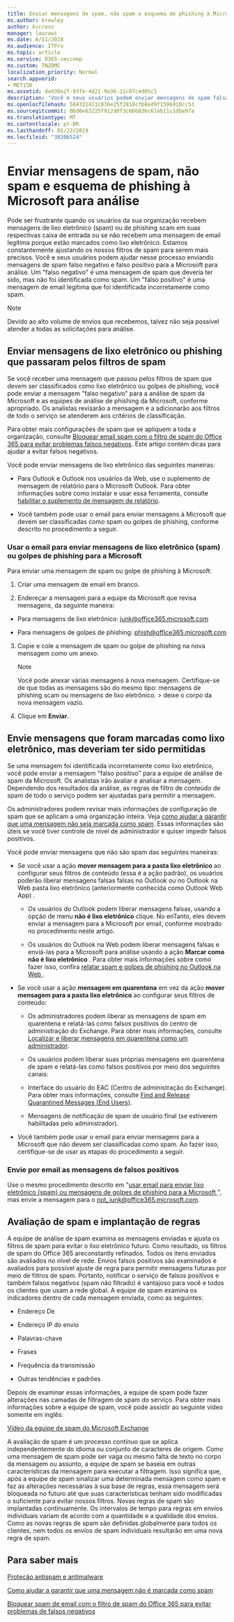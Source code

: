 ```yaml
---
title: Enviar mensagens de spam, não spam e esquema de phishing à Microsoft para análise
ms.author: krowley
author: kccross
manager: laurawi
ms.date: 6/11/2018
ms.audience: ITPro
ms.topic: article
ms.service: O365-seccomp
ms.custom: TN2DMC
localization_priority: Normal
search.appverid:
- MET150
ms.assetid: dad30e2f-93fe-4d21-9a36-21c87ced85c1
description: 'Você e seus usuários podem enviar mensagens de spam falsas negativas e falsos positivos para a Microsoft para análise. '
ms.openlocfilehash: 584331411c836e25f2818cfb8ed9f1596910cc53
ms.sourcegitcommit: 06d6e63225f912d0f3c6bb836c61eb11c1dbe97a
ms.translationtype: MT
ms.contentlocale: pt-BR
ms.lasthandoff: 02/22/2019
ms.locfileid: "30206524"
---
```

# <a name="submit-spam-non-spam-and-phishing-scam-messages-to-microsoft-for-analysis"></a>Enviar mensagens de spam, não spam e esquema de phishing à Microsoft para análise

Pode ser frustrante quando os usuários da sua organização recebem mensagens de lixo eletrônico (spam) ou de phishing scam em suas respectivas caixa de entrada ou se não recebem uma mensagem de email legítima porque estão marcados como lixo eletrônico. Estamos constantemente ajustando os nossos filtros de spam para serem mais precisos. Você e seus usuários podem ajudar nesse processo enviando mensagens de spam falso negativo e falso positivo para a Microsoft para análise. Um "falso negativo" é uma mensagem de spam que deveria ter sido, mas não foi identificada como spam. Um "falso positivo" é uma mensagem de email legítima que foi identificada incorretamente como spam. 
  
> [!NOTE]
> Devido ao alto volume de envios que recebemos, talvez não seja possível atender a todas as solicitações para análise. 
  
## <a name="submit-junk-or-phishing-messages-that-passed-through-the-spam-filters"></a>Enviar mensagens de lixo eletrônico ou phishing que passaram pelos filtros de spam
<a name="sectionSection0"> </a>

Se você receber uma mensagem que passou pelos filtros de spam que devem ser classificados como lixo eletrônico ou golpes de phishing, você pode enviar a mensagem "falso negativo" para a análise de spam da Microsoft e as equipes de análise de phishing da Microsoft, conforme apropriado. Os analistas revisarão a mensagem e a adicionarão aos filtros de todo o serviço se atenderem aos critérios de classificação. 
  
Para obter mais configurações de spam que se apliquem a toda a organização, consulte [Bloquear email spam com o filtro de spam do Office 365 para evitar problemas falsos negativos](https://go.microsoft.com/fwlink/p/?LinkId=534225). Este artigo contém dicas para ajudar a evitar falsos negativos.
  
Você pode enviar mensagens de lixo eletrônico das seguintes maneiras:
  
- Para Outlook e Outlook nos usuários da Web, use o suplemento de mensagem de relatório para o Microsoft Outlook. Para obter informações sobre como instalar e usar essa ferramenta, consulte [habilitar o suplemento de mensagem de relatório](https://support.office.com/article/4250c4bc-6102-420b-9e0a-a95064837676). 
        
- Você também pode usar o email para enviar mensagens à Microsoft que devem ser classificadas como spam ou golpes de phishing, conforme descrito no procedimento a seguir.
    
### <a name="use-email-to-submit-junk-spam-or-phishing-scam-messages-to-microsoft"></a>Usar o email para enviar mensagens de lixo eletrônico (spam) ou golpes de phishing para a Microsoft
<a name="Useemailtosubmitjunkspamorphishingscammessages"> </a>

Para enviar uma mensagem de spam ou golpe de phishing à Microsoft:
  
1. Criar uma mensagem de email em branco.
    
2. Endereçar a mensagem para a equipe da Microsoft que revisa mensagens, da seguinte maneira: 
    
  - Para mensagens de lixo eletrônico: junk@office365.microsoft.com
    
  - Para mensagens de golpes de phishing: phish@office365.microsoft.com
    
3. Copie e cole a mensagem de spam ou golpe de phishing na nova mensagem como um anexo. 
    
    > [!NOTE]
    > Você pode anexar várias mensagens à nova mensagem. Certifique-se de que todas as mensagens são do mesmo tipo: mensagens de phishing scam ou mensagens de lixo eletrônico. > deixe o corpo da nova mensagem vazio. 
  
4. Clique em **Enviar**.
    
## <a name="submit-messages-that-were-tagged-as-junk-but-should-have-been-allowed-through"></a>Envie mensagens que foram marcadas como lixo eletrônico, mas deveriam ter sido permitidas
<a name="sectionSection1"> </a>

Se uma mensagem foi identificada incorretamente como lixo eletrônico, você pode enviar a mensagem "falso positivo" para a equipe de análise de spam da Microsoft. Os analistas irão avaliar e analisar a mensagem. Dependendo dos resultados da análise, as regras de filtro de conteúdo de spam de todo o serviço podem ser ajustadas para permitir a mensagem.
  
Os administradores podem revisar mais informações de configuração de spam que se aplicam a uma organização inteira. Veja [como ajudar a garantir que uma mensagem não seja marcada como spam](https://go.microsoft.com/fwlink/p/?LinkId=534224). Essas informações são úteis se você tiver controle de nível de administrador e quiser impedir falsos positivos.
  
Você pode enviar mensagens que não são spam das seguintes maneiras:
  
- Se você usar a ação **mover mensagem para a pasta lixo eletrônico** ao configurar seus filtros de conteúdo (essa é a ação padrão), os usuários poderão liberar mensagens falsas falsas no Outlook ou no Outlook na Web pasta lixo eletrônico (anteriormente conhecida como Outlook Web App) . 
    
  - Os usuários do Outlook podem liberar mensagens falsas, usando a opção de menu **não é lixo eletrônico** clique. No enTanto, eles devem enviar a mensagem para a Microsoft por email, conforme mostrado no procedimento neste artigo. 
    
  - Os usuários do Outlook na Web podem liberar mensagens falsas e enviá-las para a Microsoft para análise usando a ação **Marcar como não é lixo eletrônico** . Para obter mais informações sobre como fazer isso, confira [relatar spam e golpes de phishing no Outlook na Web ](report-junk-email-and-phishing-scams-in-outlook-on-the-web-eop.md).
    
- Se você usar a ação **mensagem em quarentena** em vez da ação **mover mensagem para a pasta lixo eletrônico** ao configurar seus filtros de conteúdo: 
    
  - Os administradores podem liberar as mensagens de spam em quarentena e relatá-las como falsos positivos do centro de administração do Exchange. Para obter mais informações, consulte [Localizar e liberar mensagens em quarentena como um administrador](find-and-release-quarantined-messages-as-an-administrator.md).
    
  - Os usuários podem liberar suas próprias mensagens em quarentena de spam e relatá-las como falsos positivos por meio dos seguintes canais: 
    
  - Interface do usuário do EAC (Centro de administração do Exchange). Para obter mais informações, consulte [Find and Release Quarantined Messages (End Users)](http://technet.microsoft.com/library/e439b560-827a-4807-abd3-6b861c1ff786.aspx).
    
  - Mensagens de notificação de spam de usuário final (se estiverem habilitadas pelo administrador). 
    
- Você também pode usar o email para enviar mensagens para a Microsoft que não devem ser classificadas como spam. Ao fazer isso, certifique-se de usar as etapas do procedimento a seguir.
    
### <a name="use-email-to-submit-false-positive-messages"></a>Envie por email as mensagens de falsos positivos

Use o mesmo procedimento descrito em "[usar email para enviar lixo eletrônico (spam) ou mensagens de golpes de phishing para a Microsoft ](submit-spam-non-spam-and-phishing-scam-messages-to-microsoft-for-analysis.md#Useemailtosubmitjunkspamorphishingscammessages)", mas envie a mensagem para o not_junk@office365.microsoft.com.
  
## <a name="spam-evaluation-and-rules-deployment"></a>Avaliação de spam e implantação de regras
<a name="sectionSection2"> </a>

A equipe de análise de spam examina as mensagens enviadas e ajusta os filtros de spam para evitar o lixo eletrônico futuro. Como resultado, os filtros de spam do Office 365 areconstantly refinados. Todos os itens enviados são avaliados no nível de rede. Envios falsos positivos são examinados e avaliados para possível ajuste de regra para permitir mensagens futuras por meio de filtros de spam. Portanto, notificar o serviço de falsos positivos e também falsos negativos (spam não filtrado) é vantajoso para você e todos os clientes que usam a rede global. A equipe de spam examina os indicadores dentro de cada mensagem enviada, como as seguintes:
  
- Endereço De
    
- Endereço IP do envio
    
- Palavras-chave
    
- Frases
    
- Frequência da transmissão
    
- Outras tendências e padrões
    
Depois de examinar essas informações, a equipe de spam pode fazer alterações nas camadas de filtragem de spam do serviço. Para obter mais informações sobre a equipe de spam, você pode assistir ao seguinte vídeo somente em inglês:
  
[Vídeo da equipe de spam do Microsoft Exchange](https://youtu.be/-TpX_-GMC7o?hd=1)
  
A avaliação de spam é um processo contínuo que se aplica independentemente do idioma ou conjunto de caracteres de origem. Como uma mensagem de spam pode ser vaga ou mesmo falta de texto no corpo da mensagem ou assunto, a equipe de spam se baseia em outras características da mensagem para executar a filtragem. Isso significa que, após a equipe de spam sinalizar uma determinada mensagem como spam e faz as alterações necessárias à sua base de regras, essa mensagem será bloqueada no futuro até que suas características tenham sido modificadas o suficiente para evitar nossos filtros. Novas regras de spam são implantadas continuamente. Os intervalos de tempo para regras em envios individuais variam de acordo com a quantidade e a qualidade dos envios. Como as novas regras de spam são definidas globalmente para todos os clientes, nem todos os envios de spam individuais resultarão em uma nova regra de spam.
   
## <a name="for-more-information"></a>Para saber mais
<a name="sectionSection4"> </a>

[Proteção antispam e antimalware](http://technet.microsoft.com/library/93c6c227-7442-4293-b64d-ec8f15c928db.aspx)
  
[Como ajudar a garantir que uma mensagem não é marcada como spam](https://go.microsoft.com/fwlink/p/?LinkId=534224)
  
[Bloquear spam de email com o filtro de spam do Office 365 para evitar problemas de falsos negativos](https://go.microsoft.com/fwlink/p/?LinkId=534225)
  

